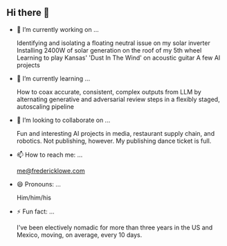 ## Hi there 👋

- 🔭 I’m currently working on ...

	Identifying and isolating a floating neutral issue on my solar inverter
	Installing 2400W of solar generation on the roof of my 5th wheel
	Learning to play Kansas' 'Dust In The Wind' on acoustic guitar
	A few AI projects

- 🌱 I’m currently learning ...

	How to coax accurate, consistent, complex outputs from LLM by alternating generative and adversarial review steps in a flexibly staged, autoscaling pipeline

- 👯 I’m looking to collaborate on ...

	Fun and interesting AI projects in media, restaurant supply chain, and robotics. Not publishing, however. My publishing dance ticket is full.

- 📫 How to reach me: ...

	me@fredericklowe.com

- 😄 Pronouns: ...

	Him/him/his

- ⚡ Fun fact: ...

	I've been electively nomadic for more than three years in the US and Mexico, moving, on average, every 10 days.
